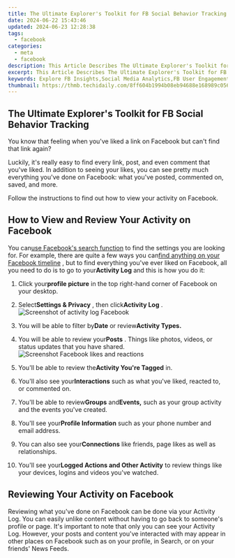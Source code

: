 ```yaml
---
title: The Ultimate Explorer's Toolkit for FB Social Behavior Tracking
date: 2024-06-22 15:43:46
updated: 2024-06-23 12:28:38
tags:
  - facebook
categories:
  - meta
  - facebook
description: This Article Describes The Ultimate Explorer's Toolkit for FB Social Behavior Tracking
excerpt: This Article Describes The Ultimate Explorer's Toolkit for FB Social Behavior Tracking
keywords: Explore FB Insights,Social Media Analytics,FB User Engagement,Track FB Activity,Explorer's Toolkit,Behavior Monitoring,Social Explorer Kit
thumbnail: https://thmb.techidaily.com/8ff604b1994b08eb94688e168989c0566c68ac5579a7ef54ad52cac70e587e21.jpg
---
```


## The Ultimate Explorer's Toolkit for FB Social Behavior Tracking

 You know that feeling when you've liked a link on Facebook but can't find that link again?

 Luckily, it's really easy to find every link, post, and even comment that you've liked. In addition to seeing your likes, you can see pretty much everything you've done on Facebook: what you've posted, commented on, saved, and more.

 Follow the instructions to find out how to view your activity on Facebook.

## How to View and Review Your Activity on Facebook

 You can[use Facebook's search function](https://www.makeuseof.com/tag/5-facebook-search-tips/) to find the settings you are looking for. For example, there are quite a few ways you can[find anything on your Facebook timeline](https://www.makeuseof.com/tag/5-tools-help-find-anything-facebook-timeline/) , but to find everything you've ever liked on Facebook, all you need to do is to go to your**Activity Log** and this is how you do it:

1. Click your**profile picture** in the top right-hand corner of Facebook on your desktop.
2. Select**Settings & Privacy** , then click**Activity Log** .  
![Screenshot of activity log Facebook](https://static1.makeuseofimages.com/wordpress/wp-content/uploads/2022/11/activity-log-view.jpg)
3. You will be able to filter by**Date** or review**Activity Types.**
4. You will be able to review your**Posts** . Things like photos, videos, or status updates that you have shared.  
![Screenshot Facebook likes and reactions](https://static1.makeuseofimages.com/wordpress/wp-content/uploads/2022/11/likes-and-reactions.jpg)
5. You'll be able to review the**Activity You're Tagged** in.

1. You'll also see your**Interactions** such as what you've liked, reacted to, or commented on.
2. You'll be able to review**Groups** and**Events,** such as your group activity and the events you've created.
3. You'll see your**Profile Information** such as your phone number and email address.
4. You can also see your**Connections** like friends, page likes as well as relationships.
5. You'll see your**Logged Actions and Other Activity** to review things like your devices, logins and videos you've watched.

## Reviewing Your Activity on Facebook

 Reviewing what you've done on Facebook can be done via your Activity Log. You can easily unlike content without having to go back to someone's profile or page. It's important to note that only you can see your Activity Log. However, your posts and content you've interacted with may appear in other places on Facebook such as on your profile, in Search, or on your friends' News Feeds.


<ins class="adsbygoogle"
     style="display:block"
     data-ad-format="autorelaxed"
     data-ad-client="ca-pub-7571918770474297"
     data-ad-slot="1223367746"></ins>



<ins class="adsbygoogle"
     style="display:block"
     data-ad-client="ca-pub-7571918770474297"
     data-ad-slot="8358498916"
     data-ad-format="auto"
     data-full-width-responsive="true"></ins>
